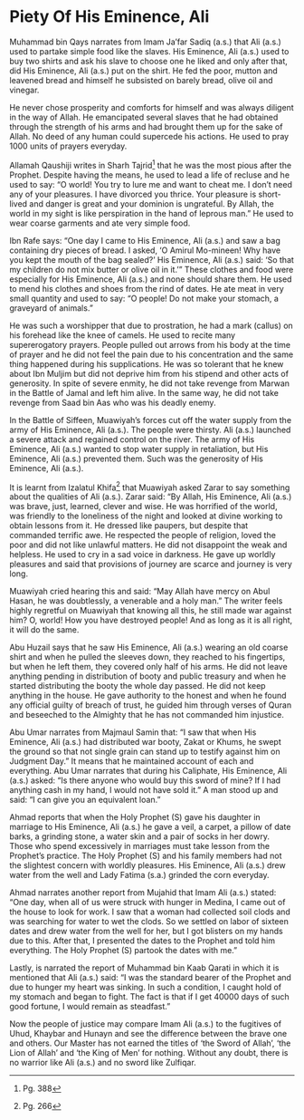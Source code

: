 Piety Of His Eminence, Ali
==========================

Muhammad bin Qays narrates from Imam Ja’far Sadiq (a.s.) that Ali (a.s.)
used to partake simple food like the slaves. His Eminence, Ali (a.s.)
used to buy two shirts and ask his slave to choose one he liked and only
after that, did His Eminence, Ali (a.s.) put on the shirt. He fed the
poor, mutton and leavened bread and himself he subsisted on barely
bread, olive oil and vinegar.

He never chose prosperity and comforts for himself and was always
diligent in the way of Allah. He emancipated several slaves that he had
obtained through the strength of his arms and had brought them up for
the sake of Allah. No deed of any human could supercede his actions. He
used to pray 1000 units of prayers everyday.

Allamah Qaushiji writes in Sharh Tajrid[^1] that he was the most pious
after the Prophet. Despite having the means, he used to lead a life of
recluse and he used to say: “O world! You try to lure me and want to
cheat me. I don’t need any of your pleasures. I have divorced you
thrice. Your pleasure is short-lived and danger is great and your
dominion is ungrateful. By Allah, the world in my sight is like
perspiration in the hand of leprous man.” He used to wear coarse
garments and ate very simple food.

Ibn Rafe says: “One day I came to His Eminence, Ali (a.s.) and saw a bag
containing dry pieces of bread. I asked, ‘O Amirul Mo-mineen! Why have
you kept the mouth of the bag sealed?’ His Eminence, Ali (a.s.) said:
‘So that my children do not mix butter or olive oil in it.’” These
clothes and food were especially for His Eminence, Ali (a.s.) and none
should share them. He used to mend his clothes and shoes from the rind
of dates. He ate meat in very small quantity and used to say: “O people!
Do not make your stomach, a graveyard of animals.”

He was such a worshipper that due to prostration, he had a mark (callus)
on his forehead like the knee of camels. He used to recite many
supererogatory prayers. People pulled out arrows from his body at the
time of prayer and he did not feel the pain due to his concentration and
the same thing happened during his supplications. He was so tolerant
that he knew about Ibn Muljim but did not deprive him from his stipend
and other acts of generosity. In spite of severe enmity, he did not take
revenge from Marwan in the Battle of Jamal and left him alive. In the
same way, he did not take revenge from Saad bin Aas who was his deadly
enemy.

In the Battle of Siffeen, Muawiyah’s forces cut off the water supply
from the army of His Eminence, Ali (a.s.). The people were thirsty. Ali
(a.s.) launched a severe attack and regained control on the river. The
army of His Eminence, Ali (a.s.) wanted to stop water supply in
retaliation, but His Eminence, Ali (a.s.) prevented them. Such was the
generosity of His Eminence, Ali (a.s.).

It is learnt from Izalatul Khifa[^2] that Muawiyah asked Zarar to say
something about the qualities of Ali (a.s.). Zarar said: “By Allah, His
Eminence, Ali (a.s.) was brave, just, learned, clever and wise. He was
horrified of the world, was friendly to the loneliness of the night and
looked at divine working to obtain lessons from it. He dressed like
paupers, but despite that commanded terrific awe. He respected the
people of religion, loved the poor and did not like unlawful matters. He
did not disappoint the weak and helpless. He used to cry in a sad voice
in darkness. He gave up worldly pleasures and said that provisions of
journey are scarce and journey is very long.

Muawiyah cried hearing this and said: “May Allah have mercy on Abul
Hasan, he was doubtlessly, a venerable and a holy man.” The writer feels
highly regretful on Muawiyah that knowing all this, he still made war
against him? O, world! How you have destroyed people! And as long as it
is all right, it will do the same.

Abu Huzail says that he saw His Eminence, Ali (a.s.) wearing an old
coarse shirt and when he pulled the sleeves down, they reached to his
fingertips, but when he left them, they covered only half of his arms.
He did not leave anything pending in distribution of booty and public
treasury and when he started distributing the booty the whole day
passed. He did not keep anything in the house. He gave authority to the
honest and when he found any official guilty of breach of trust, he
guided him through verses of Quran and beseeched to the Almighty that he
has not commanded him injustice.

Abu Umar narrates from Majmaul Samin that: “I saw that when His
Eminence, Ali (a.s.) had distributed war booty, Zakat or Khums, he swept
the ground so that not single grain can stand up to testify against him
on Judgment Day.” It means that he maintained account of each and
everything. Abu Umar narrates that during his Caliphate, His Eminence,
Ali (a.s.) asked: “Is there anyone who would buy this sword of mine? If
I had anything cash in my hand, I would not have sold it.” A man stood
up and said: “I can give you an equivalent loan.”

Ahmad reports that when the Holy Prophet (S) gave his daughter in
marriage to His Eminence, Ali (a.s.) he gave a veil, a carpet, a pillow
of date barks, a grinding stone, a water skin and a pair of socks in her
dowry. Those who spend excessively in marriages must take lesson from
the Prophet’s practice. The Holy Prophet (S) and his family members had
not the slightest concern with worldly pleasures. His Eminence, Ali
(a.s.) drew water from the well and Lady Fatima (s.a.) grinded the corn
everyday.

Ahmad narrates another report from Mujahid that Imam Ali (a.s.) stated:
“One day, when all of us were struck with hunger in Medina, I came out
of the house to look for work. I saw that a woman had collected soil
clods and was searching for water to wet the clods. So we settled on
labor of sixteen dates and drew water from the well for her, but I got
blisters on my hands due to this. After that, I presented the dates to
the Prophet and told him everything. The Holy Prophet (S) partook the
dates with me.”

Lastly, is narrated the report of Muhammad bin Kaab Qarati in which it
is mentioned that Ali (a.s.) said: “I was the standard bearer of the
Prophet and due to hunger my heart was sinking. In such a condition, I
caught hold of my stomach and began to fight. The fact is that if I get
40000 days of such good fortune, I would remain as steadfast.”

Now the people of justice may compare Imam Ali (a.s.) to the fugitives
of Uhud, Khaybar and Hunayn and see the difference between the brave one
and others. Our Master has not earned the titles of ‘the Sword of
Allah’, ‘the Lion of Allah’ and ‘the King of Men’ for nothing. Without
any doubt, there is no warrior like Ali (a.s.) and no sword like
Zulfiqar.

[^1]: Pg. 388

[^2]: Pg. 266


